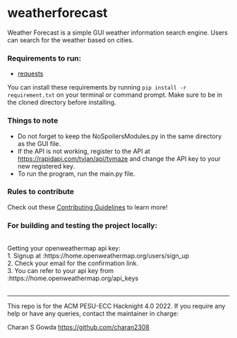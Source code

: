 # weatherforecast

Weather Forecast is a simple GUI weather information search engine. Users can search for the weather based on cities.

### Requirements to run:
- [requests](https://docs.python-requests.org/en/latest/)

You can install these requirements by running `pip install -r requirement.txt` on your terminal or command prompt. Make sure to be in the cloned directory before installing. 

### Things to note

- Do not forget to keep the NoSpoilersModules.py in the same directory as the GUI file.
- If the API is not working, register to the API at https://rapidapi.com/tvjan/api/tvmaze and change the API key to your new registered key.
- To run the program, run the main.py file.

### Rules to contribute

Check out these [Contributing Guidelines](https://github.com/charan2308/CONTRIBUTION.md) to learn more!




### For building and testing the project locally:
<br>
Getting your openweathermap api key:
<br>
1. Signup at :https://home.openweathermap.org/users/sign_up<br>
2. Check your email for the confirmation link.<br>
3. You can refer to your api key from :https://home.openweathermap.org/api_keys<br>

<br>


***
This repo is for the ACM PESU-ECC Hacknight 4.0 2022. If you require any help or have any queries, contact the maintainer in charge:

Charan S Gowda
https://github.com/charan2308
